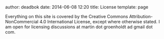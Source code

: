 author: deadbok
date: 2014-06-08 12:20
title: License
template: page

Everything on this site is covered by the Creative Commons 
Attribution-NonCommercial 4.0 International License, except where otherwise 
stated. I am open for licensing discussions at martin dot groenholdt ad gmail
dot com.